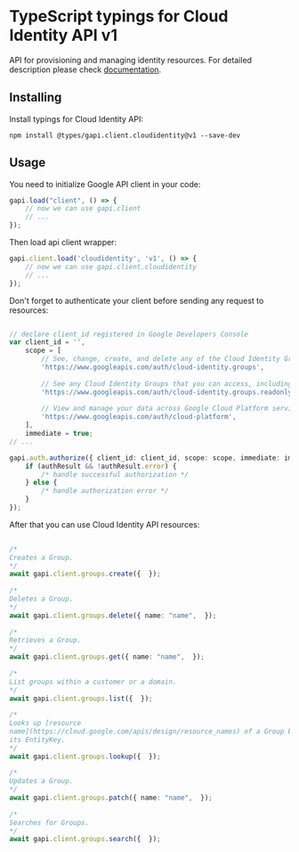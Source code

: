 # TypeScript typings for Cloud Identity API v1
API for provisioning and managing identity resources.
For detailed description please check [documentation](https://cloud.google.com/identity/).

## Installing

Install typings for Cloud Identity API:
```
npm install @types/gapi.client.cloudidentity@v1 --save-dev
```

## Usage

You need to initialize Google API client in your code:
```typescript
gapi.load("client", () => { 
    // now we can use gapi.client
    // ... 
});
```

Then load api client wrapper:
```typescript
gapi.client.load('cloudidentity', 'v1', () => {
    // now we can use gapi.client.cloudidentity
    // ... 
});
```

Don't forget to authenticate your client before sending any request to resources:
```typescript

// declare client_id registered in Google Developers Console
var client_id = '',
    scope = [     
        // See, change, create, and delete any of the Cloud Identity Groups that you can access, including the members of each group
        'https://www.googleapis.com/auth/cloud-identity.groups',
    
        // See any Cloud Identity Groups that you can access, including group members and their emails
        'https://www.googleapis.com/auth/cloud-identity.groups.readonly',
    
        // View and manage your data across Google Cloud Platform services
        'https://www.googleapis.com/auth/cloud-platform',
    ],
    immediate = true;
// ...

gapi.auth.authorize({ client_id: client_id, scope: scope, immediate: immediate }, authResult => {
    if (authResult && !authResult.error) {
        /* handle successful authorization */
    } else {
        /* handle authorization error */
    }
});            
```

After that you can use Cloud Identity API resources:

```typescript 
    
/* 
Creates a Group.  
*/
await gapi.client.groups.create({  }); 
    
/* 
Deletes a Group.  
*/
await gapi.client.groups.delete({ name: "name",  }); 
    
/* 
Retrieves a Group.  
*/
await gapi.client.groups.get({ name: "name",  }); 
    
/* 
List groups within a customer or a domain.  
*/
await gapi.client.groups.list({  }); 
    
/* 
Looks up [resource
name](https://cloud.google.com/apis/design/resource_names) of a Group by
its EntityKey.  
*/
await gapi.client.groups.lookup({  }); 
    
/* 
Updates a Group.  
*/
await gapi.client.groups.patch({ name: "name",  }); 
    
/* 
Searches for Groups.  
*/
await gapi.client.groups.search({  });
```
